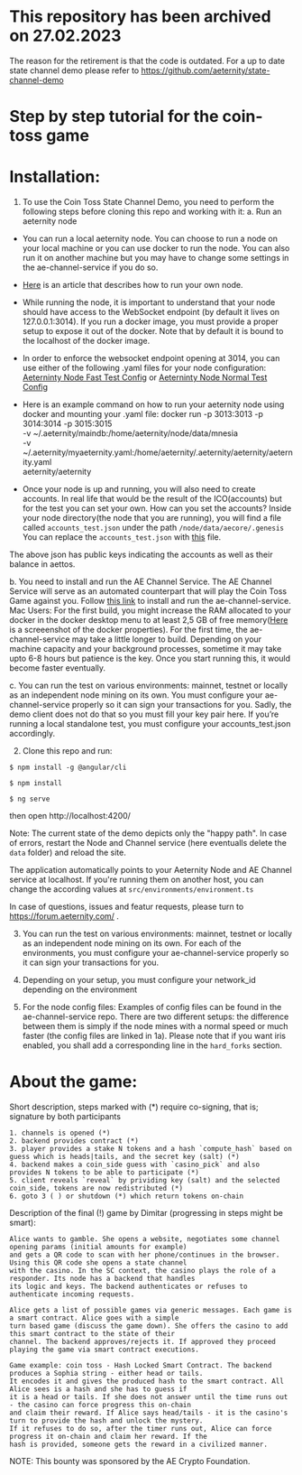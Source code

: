 # This repository has been archived on 27.02.2023
The reason for the retirement is that the code is outdated. For a up to date state channel demo please refer to https://github.com/aeternity/state-channel-demo

# Step by step tutorial for the coin-toss game

# Installation: 

1. To use the Coin Toss State Channel Demo, you need to perform the following steps before cloning this repo and working with it:
a. Run an aeternity node
- You can run a local aeternity node. You can choose to run a node on your local machine or you can use docker to run the node. You can also run it on another machine but you may have to change some settings in the ae-channel-service if you do so.
- [Here](https://blog.aeternity.com/why-run-an-ae-node-and-how-to-do-it-8b95a685f683) is an article that describes how to run your own node.
- While running the node, it is important to understand that your node should have access to the WebSocket endpoint (by default it lives on 127.0.0.1:3014). If you run a docker image, you must provide a proper setup to expose it out of the docker. Note that by default it is bound to the localhost of the docker image.
- In order to enforce the websocket endpoint opening at 3014, you can use either of the following .yaml files for your node configuration:
[Aeterninty Node Fast Test Config](https://github.com/aeternity/ae-channel-service/blob/master/test/aeternity_node_fast_test_config.yml)
or
[Aeterninty Node Normal Test Config](https://github.com/aeternity/ae-channel-service/blob/master/test/aeternity_node_normal_test_config.yml)

- Here is an example command on how to run your aeternity node using docker and mounting your .yaml file:
docker run -p 3013:3013 -p 3014:3014 -p 3015:3015 \
    -v ~/.aeternity/maindb:/home/aeternity/node/data/mnesia \
    -v ~/.aeternity/myaeternity.yaml:/home/aeternity/.aeternity/aeternity/aeternity.yaml \
    aeternity/aeternity

- Once your node is up and running, you will also need to create accounts. In real life that would be the result of the ICO(accounts) but for the test you can set your own.
How can you set the accounts?
Inside your node directory(the node that you are running), you will find a file called `accounts_test.json` under the path  `/node/data/aecore/.genesis`
You can replace the `accounts_test.json` with [this](https://github.com/aeternity/ae-channel-service/blob/master/test/accounts_test.json) file.

The above json has public keys indicating the accounts as well as their balance in aettos.

b. You need to install and run the AE Channel Service. The AE Channel Service will serve as an automated counterpart that will play the Coin Toss Game against you. Follow [this link](https://github.com/aeternity/ae-channel-service) to install and run the ae-channel-service. Mac Users: For the first build, you might increase the RAM allocated to your docker in the docker desktop menu to at least 2,5 GB of free memory([Here](https://github.com/gyan0890/coin-toss-game/blob/coin-toss-steps-update/src/assets/img/docker_memory.png?raw=true) is a screeenshot of the docker properties).
For the first time, the ae-channel-service may take a little longer to build. Depending on your machine capacity and your background processes, sometime it may take upto 6-8 hours but patience is the key. Once you start running this, it would become faster eventually.

c. You can run the test on various environments: mainnet, testnet or locally as an independent node mining on its own. You must configure your ae-channel-service properly so it can sign your transactions for you. Sadly, the demo client does not do that so you must fill your key pair here. If you’re running a local standalone test, you must configure your accounts_test.json accordingly.

2. Clone this repo and run:

```
$ npm install -g @angular/cli

$ npm install

$ ng serve
```
then open http://localhost:4200/

Note: The current state of the demo depicts only the "happy path". In case of errors, restart the Node and Channel service (here eventualls delete the `data` folder) and reload the site.

The application automatically points to your Aeternity Node and AE Channel service at localhost. If you're running them on another host, you can change the according values at `src/environments/environment.ts `

In case of questions, issues and featur requests, please turn to https://forum.aeternity.com/ .

3. You can run the test on various environments: mainnet, testnet or locally as an independent node mining on its own. For each of the environments, you must configure your ae-channel-service properly so it can sign your transactions for you.

4. Depending on your setup, you must configure your network_id depending on the environment

5. For the node config files:
Examples of config files can be found in the ae-channel-service repo. There are two different setups: the difference between them is simply if the node mines with a normal speed or much faster (the config files are linked in 1a). Please note that if you want iris enabled, you shall add a corresponding line in the `hard_forks` section.

# About the game:

Short description, steps marked with (*) require co-signing, that is; signature by both participants 
```
1. channels is opened (*)
2. backend provides contract (*)
3. player provides a stake N tokens and a hash `compute_hash` based on guess which is heads|tails, and the secret key (salt) (*)
4. backend makes a coin_side guess with `casino_pick` and also provides N tokens to be able to participate (*)
5. client reveals `reveal` by prividing key (salt) and the selected coin_side, tokens are now redistributed (*)
6. goto 3 ( ) or shutdown (*) which return tokens on-chain
```

Description of the final (!) game by Dimitar (progressing in steps might be smart):

```
Alice wants to gamble. She opens a website, negotiates some channel opening params (initial amounts for example) 
and gets a QR code to scan with her phone/continues in the browser. Using this QR code she opens a state channel 
with the casino. In the SC context, the casino plays the role of a responder. Its node has a backend that handles 
its logic and keys. The backend authenticates or refuses to authenticate incoming requests.

Alice gets a list of possible games via generic messages. Each game is a smart contract. Alice goes with a simple 
turn based game (discuss the game down). She offers the casino to add this smart contract to the state of their 
channel. The backend approves/rejects it. If approved they proceed playing the game via smart contract executions.

Game example: coin toss - Hash Locked Smart Contract. The backend produces a Sophia string - either head or tails. 
It encodes it and gives the produced hash to the smart contract. All Alice sees is a hash and she has to guess if 
it is a head or tails. If she does not answer until the time runs out - the casino can force progress this on-chain 
and claim their reward. If Alice says head/tails - it is the casino's turn to provide the hash and unlock the mystery. 
If it refuses to do so, after the timer runs out, Alice can force progress it on-chain and claim her reward. If the 
hash is provided, someone gets the reward in a civilized manner.
```
NOTE: This bounty was sponsored by the AE Crypto Foundation.

